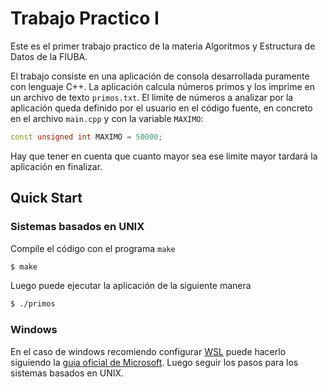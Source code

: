 # Trabajo Practico I

Este es el primer trabajo practico de la materia Algoritmos y Estructura de
Datos de la FIUBA.

El trabajo consiste en una aplicación de consola desarrollada puramente
con lenguaje C++. La aplicación calcula números primos y los imprime en un
archivo de texto `primos.txt`. El limite de números a analizar por la
aplicación queda definido por el usuario en el código fuente, en concreto en el
archivo `main.cpp` y con la variable `MAXIMO`:

```c++
const unsigned int MAXIMO = 50000;
```

Hay que tener en cuenta que cuanto mayor sea ese limite mayor tardará la
aplicación en finalizar.

## Quick Start

### Sistemas basados en UNIX

Compile el código con el programa `make`

```sh
$ make
```

Luego puede ejecutar la aplicación de la siguiente manera

```sh
$ ./primos
```

### Windows

En el caso de windows recomiendo configurar
[WSL](https://en.wikipedia.org/wiki/Windows_Subsystem_for_Linux) puede hacerlo
siguiendo la [guia oficial de
Microsoft](https://learn.microsoft.com/en-us/windows/wsl/install). Luego
seguir los pasos para los sistemas basados en UNIX.
